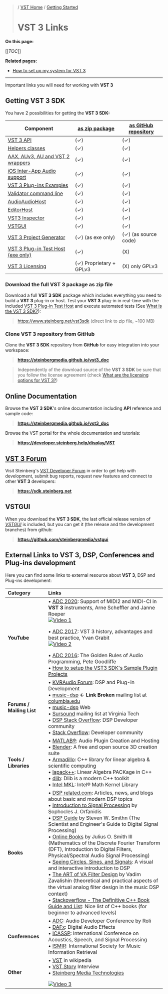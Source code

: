 >/ [VST Home](../Index.md) / [Getting Started](../Getting+Started/Index.md)
>
># VST 3 Links

**On this page:**

[[_TOC_]]

**Related pages:**

- [How to set up my system for VST 3](../Getting+Started/How+to+setup+my+system.md)

---

Important links you will need for working with **VST 3**

## Getting VST 3 SDK

You have 2 possibilities for getting the **VST 3 SDK:**

| Component | [as zip package]() | [as GitHub repository]() |
| - | - | - |
| [VST 3 API](../Technical+Documentation/API+Documentation/Index.md) | (✓) | (✓) |
| [Helpers classes](../What+is+the+VST+3+SDK/Index.md) | (✓) | (✓) |
| [AAX, AUv3, AU and VST 2 wrappers](../What+is+the+VST+3+SDK/Wrappers/Index.md) | (✓) | (✓) |
| [iOS Inter-App Audio support](../What+is+the+VST+3+SDK/iOS+Inter-App+Audio+support.md) | (✓) | (✓) |
| [VST 3 Plug-ins Examples](../What+is+the+VST+3+SDK/Plug-in+Examples.md) | (✓) | (✓) |
| [Validator command line](../What+is+the+VST+3+SDK/Index.md#validator-command-line) | (✓) | (✓) |
| [AudioAudioHost](../What+is+the+VST+3+SDK/Index.md#audiohost) | (✓) | (✓) |
| [EditorHost](../What+is+the+VST+3+SDK/Index.md#editorhost) | (✓) | (✓) |
| [VST3 Inspector](../What+is+the+VST+3+SDK/Index.md#vst3-inspector) | (✓) | (✓) |
| [VSTGUI](../What+is+the+VST+3+SDK/VSTGUI.md) | (✓) | (✓) |
| [VST 3 Project Generator](../What+is+the+VST+3+SDK/Project+Generator.md) | (✓) (as exe only) | (✓) (as source code) |
| [VST 3 Plug-in Test Host (exe only)](../What+is+the+VST+3+SDK/Plug-in+Test+Host.md) | (✓) | (X) |
| [VST 3 Licensing](../VST+3+Licensing/Index.md) | (✓) Proprietary + GPLv3 | (X) only GPLv3 |

### Download the full VST 3 package as zip file

Download a full **VST 3 SDK** package which includes everything you need to build a **VST 3** plug-in or host. Test your **VST 3** plug-in in real-time with the included [VST 3 Plug-in Test Host](/What+is+the+VST+3+SDK/Plug-in+Test+Host.md) and execute automated tests (See [What is the VST 3 SDK?](/What+is+the+VST+3+SDK/Index.md)):

><https://www.steinberg.net/vst3sdk> (direct link to zip file, ~100 MB)

### Clone VST 3 repository from GitHub

Clone the **VST 3 SDK** repository from **GitHub** for easy integration into your workspace:

>**<https://steinbergmedia.github.io/vst3_doc>**

>Independently of the download source of the **VST 3 SDK** be sure that you follow the license agreement (check [What are the licensing options for VST 3?](../VST+3+Licensing/What+are+the+licensing+options.md))

## Online Documentation

Browse the **VST 3 SDK**'s online documentation including **API** reference and sample code:

>**<https://steinbergmedia.github.io/vst3_doc>**

Browse the VST portal for the whole documentation and tutorials:

>**<https://developer.steinberg.help/display/VST>**

## [VST 3 Forum](https://forums.steinberg.net/c/developer/103)
Visit Steinberg's [VST Developer Forum](https://forums.steinberg.net/c/developer/103/none) in order to get help with development, submit bug reports, request new features and connect to other **VST 3** developers:

>**<https://sdk.steinberg.net>**

## VSTGUI

When you download the **VST 3 SDK**, the last official release version of *[VSTGUI](/What+is+the+VST+3+SDK/VSTGUI.md)* is included, but you can get it (the release and the development branches) from github:

>**<https://github.com/steinbergmedia/vstgui>**

## External Links to VST 3, DSP, Conferences and Plug-ins development

Here you can find some links to external resource about **VST 3**, DSP and Plug-ins development:


| Category | Links |
| :- | :- |
| **YouTube** | • [ADC 2020](https://www.youtube.com/watch?v=zXnHaoN2Cig): Support of MIDI2 and MIDI-CI in **VST 3** instruments, Arne Scheffler and Janne Roeper<br> [![Video 1](https://i.ytimg.com/vi/zXnHaoN2Cig/maxresdefault.jpg)](https://www.youtube.com/watch?v=zXnHaoN2Cig)</p> • [ADC 2017](https://www.youtube.com/watch?v=0QBWXC8KNz0): VST 3 history, advantages and best practice, Yvan Grabit<br> [![Video 2](https://i.ytimg.com/vi/0QBWXC8KNz0/maxresdefault.jpg)](https://www.youtube.com/watch?v=0QBWXC8KNz0)</p> • [ADC 2016](https://www.youtube.com/watch?v=SJXGSJ6Zoro): The Golden Rules of Audio Programming, Pete Goodliffe<br> • [How to setup the VST3 SDK's Sample Plugin Projects](https://www.youtube.com/watch?v=004zcWwgi1A) |
| **Forums / Mailing List** | • [KVRAudio Forum](https://www.kvraudio.com/forum/viewforum.php?f=33): DSP and Plug-in Development<br> • [music-dsp](https://lists.columbia.edu/mailman/listinfo/music-dsp) **<- Link Broken** mailing list at [columbia.edu](https://www.columbia.edu/)<br> • [music-dsp](https://www.musicdsp.org/en/latest/) Web<br> • [Sursound](https://mail.music.vt.edu/mailman/listinfo/sursound) mailing list at Virginia Tech<br> • [DSP Stack Overflow](https://dsp.stackexchange.com/): DSP Developer community<br> • [Stack Overflow](https://stackoverflow.com/): Developer community |
| **Tools / Libraries** | • [MATLAB®](https://www.mathworks.com/help/audio/digital-audio-workstation-daw-plug-in-creation.html): Audio Plugin Creation and Hosting<br> • [Blender](https://www.blender.org/): A free and open source 3D creation suite<br> • [Armadillo](http://arma.sourceforge.net/): C++ library for linear algebra & scientific computing<br> • [lapack++](https://math.nist.gov/lapack++/): Linear Algebra PACKage in C++<br> • [dlib](http://dlib.net/): Dlib is a modern C++ toolkit<br> • [Intel MKL](https://www.intel.com/content/www/us/en/developer/tools/oneapi/onemkl.html): Intel® Math Kernel Library |
| **Books**	| • [DSP related.com](https://www.dsprelated.com/): Articles, news, and blogs about basic and modern DSP topics<br> • [Introduction to Signal Processing](https://developer.steinberg.help/display/VST/VST+3+Links#VST3Links-aszip) by Sophocles J. Orfanidis<br> • [DSP Guide](http://www.dspguide.com/whatdsp.htm) by Steven W. Smithn (The Scientist and Engineer's Guide to Digital Signal Processing)<br> • [Online Books](https://ccrma.stanford.edu/~jos/) by Julius O. Smith III (Mathematics of the Discrete Fourier Transform (DFT), Introduction to Digital Filters, Physical/Spectral Audio Signal Processing)<br> • [Seeing Circles, Sines, and Signals](https://jackschaedler.github.io/circles-sines-signals/): A visual and interactive introduction to DSP<br> • [The ART of VA Filter Design](https://www.native-instruments.com/fileadmin/ni_media/downloads/pdf/VAFilterDesign_2.1.0.pdf) by Vadim Zavalishin (theoretical and practical aspects of the virtual analog ﬁlter design in the music DSP context)<br> • [Stackoverflow - The Definitive C++ Book Guide and List](https://stackoverflow.com/questions/388242/the-definitive-c-book-guide-and-list): Nice list of C++ books (for beginner to advanced levels) |
| **Conferences** | • [ADC](https://audio.dev/): Audio Developer Conference by Roli<br> • [DAFx](http://www.dafx.de/): Digital Audio Effects<br> • [ICASSP](https://www.ieee.org/conferences/index.html): International Conference on Acoustics, Speech, and Signal Processing<br> • [ISMIR](https://www.ismir.net/): International Society for Music Information Retrieval |
| **Other**<br> | • [VST](https://en.wikipedia.org/wiki/Virtual_Studio_Technology) in wikipedia<br> • [VST Story](https://www.steinberg.net/de/stories/) Interview<br> • [Steinberg Media Technologies](https://www.steinberg.net/de/)</p> [![Video 3](https://i.ytimg.com/vi/nc8I36RI4Y4/maxresdefault.jpg)](https://www.youtube.com/watch?v=nc8I36RI4Y4&feature=emb_title) |


